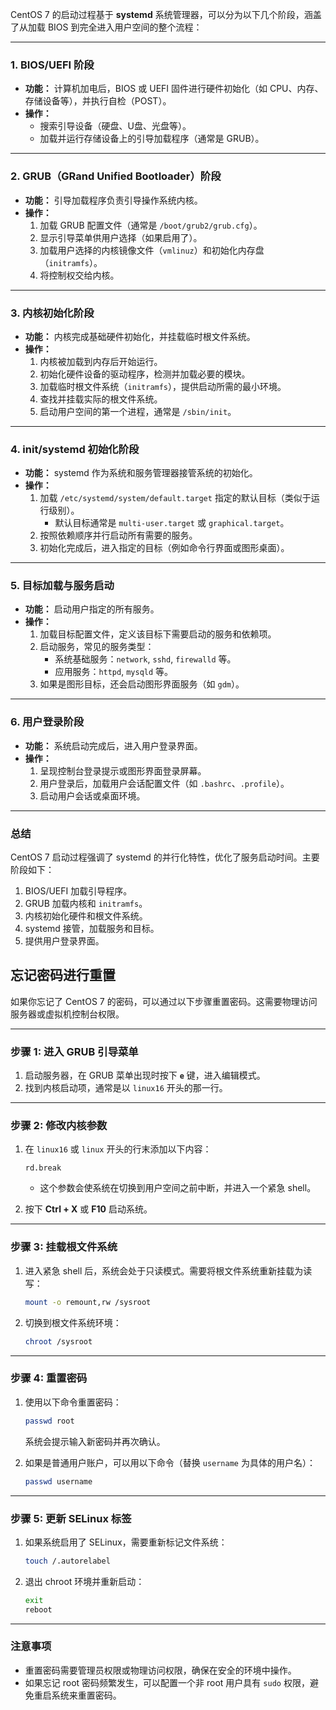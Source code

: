 CentOS 7 的启动过程基于 **systemd** 系统管理器，可以分为以下几个阶段，涵盖了从加载 BIOS 到完全进入用户空间的整个流程：

---

### 1. **BIOS/UEFI 阶段**
- **功能：** 计算机加电后，BIOS 或 UEFI 固件进行硬件初始化（如 CPU、内存、存储设备等），并执行自检（POST）。
- **操作：** 
  - 搜索引导设备（硬盘、U盘、光盘等）。
  - 加载并运行存储设备上的引导加载程序（通常是 GRUB）。

---

### 2. **GRUB（GRand Unified Bootloader）阶段**
- **功能：** 引导加载程序负责引导操作系统内核。
- **操作：**
  1. 加载 GRUB 配置文件（通常是 `/boot/grub2/grub.cfg`）。
  2. 显示引导菜单供用户选择（如果启用了）。
  3. 加载用户选择的内核镜像文件（`vmlinuz`）和初始化内存盘（`initramfs`）。
  4. 将控制权交给内核。

---

### 3. **内核初始化阶段**
- **功能：** 内核完成基础硬件初始化，并挂载临时根文件系统。
- **操作：**
  1. 内核被加载到内存后开始运行。
  2. 初始化硬件设备的驱动程序，检测并加载必要的模块。
  3. 加载临时根文件系统（`initramfs`），提供启动所需的最小环境。
  4. 查找并挂载实际的根文件系统。
  5. 启动用户空间的第一个进程，通常是 `/sbin/init`。

---

### 4. **init/systemd 初始化阶段**
- **功能：** systemd 作为系统和服务管理器接管系统的初始化。
- **操作：**
  1. 加载 `/etc/systemd/system/default.target` 指定的默认目标（类似于运行级别）。
     - 默认目标通常是 `multi-user.target` 或 `graphical.target`。
  2. 按照依赖顺序并行启动所有需要的服务。
  3. 初始化完成后，进入指定的目标（例如命令行界面或图形桌面）。

---

### 5. **目标加载与服务启动**
- **功能：** 启动用户指定的所有服务。
- **操作：**
  1. 加载目标配置文件，定义该目标下需要启动的服务和依赖项。
  2. 启动服务，常见的服务类型：
     - 系统基础服务：`network`, `sshd`, `firewalld` 等。
     - 应用服务：`httpd`, `mysqld` 等。
  3. 如果是图形目标，还会启动图形界面服务（如 `gdm`）。

---

### 6. **用户登录阶段**
- **功能：** 系统启动完成后，进入用户登录界面。
- **操作：**
  1. 呈现控制台登录提示或图形界面登录屏幕。
  2. 用户登录后，加载用户会话配置文件（如 `.bashrc`、`.profile`）。
  3. 启动用户会话或桌面环境。

---

### 总结
CentOS 7 启动过程强调了 systemd 的并行化特性，优化了服务启动时间。主要阶段如下：
1. BIOS/UEFI 加载引导程序。
2. GRUB 加载内核和 `initramfs`。
3. 内核初始化硬件和根文件系统。
4. systemd 接管，加载服务和目标。
5. 提供用户登录界面。

## 忘记密码进行重置

如果你忘记了 CentOS 7 的密码，可以通过以下步骤重置密码。这需要物理访问服务器或虚拟机控制台权限。

---

### **步骤 1: 进入 GRUB 引导菜单**
1. 启动服务器，在 GRUB 菜单出现时按下 **`e`** 键，进入编辑模式。
2. 找到内核启动项，通常是以 `linux16` 开头的那一行。

---

### **步骤 2: 修改内核参数**
1. 在 `linux16` 或 `linux` 开头的行末添加以下内容：
   ```
   rd.break
   ```
   - 这个参数会使系统在切换到用户空间之前中断，并进入一个紧急 shell。

2. 按下 **Ctrl + X** 或 **F10** 启动系统。

---

### **步骤 3: 挂载根文件系统**
1. 进入紧急 shell 后，系统会处于只读模式。需要将根文件系统重新挂载为读写：
   ```bash
   mount -o remount,rw /sysroot
   ```

2. 切换到根文件系统环境：
   ```bash
   chroot /sysroot
   ```

---

### **步骤 4: 重置密码**
1. 使用以下命令重置密码：
   ```bash
   passwd root
   ```
   系统会提示输入新密码并再次确认。

2. 如果是普通用户账户，可以用以下命令（替换 `username` 为具体的用户名）：
   ```bash
   passwd username
   ```

---

### **步骤 5: 更新 SELinux 标签**
1. 如果系统启用了 SELinux，需要重新标记文件系统：
   ```bash
   touch /.autorelabel
   ```

2. 退出 chroot 环境并重新启动：
   ```bash
   exit
   reboot
   ```

---

### **注意事项**
- 重置密码需要管理员权限或物理访问权限，确保在安全的环境中操作。
- 如果忘记 root 密码频繁发生，可以配置一个非 root 用户具有 `sudo` 权限，避免重启系统来重置密码。